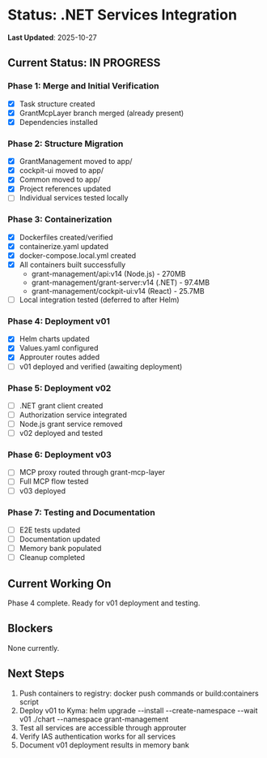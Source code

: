 # Status: .NET Services Integration

**Last Updated**: 2025-10-27

## Current Status: IN PROGRESS

### Phase 1: Merge and Initial Verification

- [x] Task structure created
- [x] GrantMcpLayer branch merged (already present)
- [x] Dependencies installed

### Phase 2: Structure Migration

- [x] GrantManagement moved to app/
- [x] cockpit-ui moved to app/
- [x] Common moved to app/
- [x] Project references updated
- [ ] Individual services tested locally

### Phase 3: Containerization

- [x] Dockerfiles created/verified
- [x] containerize.yaml updated
- [x] docker-compose.local.yml created
- [x] All containers built successfully
  - grant-management/api:v14 (Node.js) - 270MB
  - grant-management/grant-server:v14 (.NET) - 97.4MB
  - grant-management/cockpit-ui:v14 (React) - 25.7MB
- [ ] Local integration tested (deferred to after Helm)

### Phase 4: Deployment v01

- [x] Helm charts updated
- [x] Values.yaml configured
- [x] Approuter routes added
- [ ] v01 deployed and verified (awaiting deployment)

### Phase 5: Deployment v02

- [ ] .NET grant client created
- [ ] Authorization service integrated
- [ ] Node.js grant service removed
- [ ] v02 deployed and tested

### Phase 6: Deployment v03

- [ ] MCP proxy routed through grant-mcp-layer
- [ ] Full MCP flow tested
- [ ] v03 deployed

### Phase 7: Testing and Documentation

- [ ] E2E tests updated
- [ ] Documentation updated
- [ ] Memory bank populated
- [ ] Cleanup completed

## Current Working On

Phase 4 complete. Ready for v01 deployment and testing.

## Blockers

None currently.

## Next Steps

1. Push containers to registry: docker push commands or build:containers script
2. Deploy v01 to Kyma: helm upgrade --install --create-namespace --wait v01 ./chart --namespace grant-management
3. Test all services are accessible through approuter
4. Verify IAS authentication works for all services
5. Document v01 deployment results in memory bank
